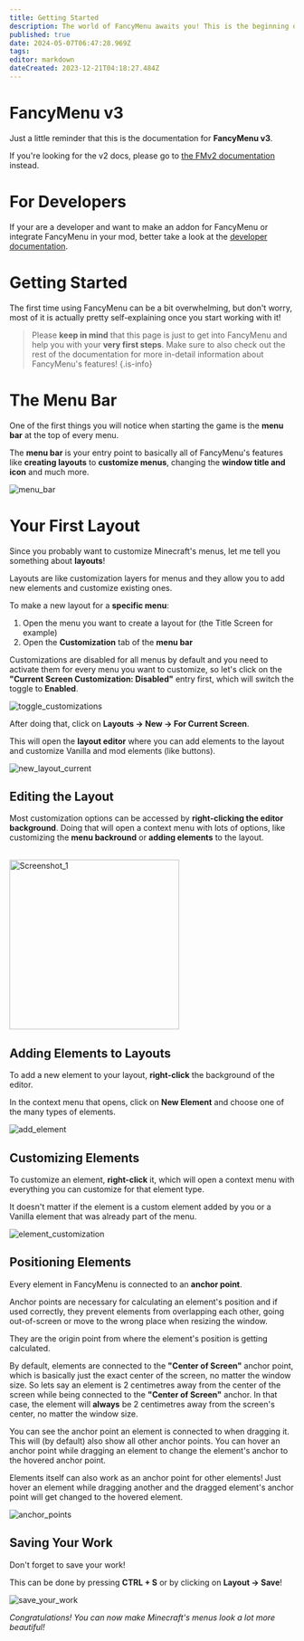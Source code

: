 ```yaml
---
title: Getting Started
description: The world of FancyMenu awaits you! This is the beginning of something beautiful!
published: true
date: 2024-05-07T06:47:28.969Z
tags: 
editor: markdown
dateCreated: 2023-12-21T04:18:27.484Z
---
```


# FancyMenu v3

Just a little reminder that this is the documentation for **FancyMenu v3**.

If you're looking for the v2 docs, please go to [the FMv2 documentation](https://fm.keksuccino.dev) instead.

# For Developers

If your are a developer and want to make an addon for FancyMenu or integrate FancyMenu in your mod, better take a look at the [developer documentation](https://github.com/Keksuccino/FancyMenu-Dev-Docs/wiki).

# Getting Started

The first time using FancyMenu can be a bit overwhelming, but don't worry, most of it is actually pretty self-explaining once you start working with it!

> Please **keep in mind** that this page is just to get into FancyMenu and help you with your **very first steps**.
Make sure to also check out the rest of the documentation for more in-detail information about FancyMenu's features!
{.is-info}

# The Menu Bar

One of the first things you will notice when starting the game is the **menu bar** at the top of every menu.

The **menu bar** is your entry point to basically all of FancyMenu's features like **creating layouts** to **customize menus**, changing the **window title and icon** and much more.

![menu_bar](https://github.com/Keksuccino/FancyMenu/assets/35544624/7100521c-8893-4eea-b0c1-1f02f4025ed7)

# Your First Layout

Since you probably want to customize Minecraft's menus, let me tell you something about **layouts**!

Layouts are like customization layers for menus and they allow you to add new elements and customize existing ones.

To make a new layout for a **specific menu**:
1. Open the menu you want to create a layout for (the Title Screen for example)
2. Open the **Customization** tab of the **menu bar**

Customizations are disabled for all menus by default and you need to activate them for every menu you want to customize, so let's click on the **"Current Screen Customization: Disabled"** entry first, which will switch the toggle to **Enabled**.

![toggle_customizations](https://github.com/Keksuccino/FancyMenu/assets/35544624/1654b7b1-cbab-4321-908c-7e3bf3239e75)

After doing that, click on **Layouts -> New -> For Current Screen**.

This will open the **layout editor** where you can add elements to the layout and customize Vanilla and mod elements (like buttons).

![new_layout_current](https://github.com/Keksuccino/FancyMenu/assets/35544624/065c3dd7-b3df-4501-b721-118ed819a93f)

## Editing the Layout

Most customization options can be accessed by **right-clicking the editor background**.
Doing that will open a context menu with lots of options, like customizing the **menu backround** or **adding elements** to the layout.

<br>
<img width="300" alt="Screenshot_1" src="https://gist.github.com/assets/35544624/853c8084-eaf3-42d3-875e-c386f0eebdee">

## Adding Elements to Layouts

To add a new element to your layout, **right-click** the background of the editor.

In the context menu that opens, click on **New Element** and choose one of the many types of elements.

![add_element](https://github.com/Keksuccino/FancyMenu/assets/35544624/865a66c5-76a6-404d-b746-d57802b1c12f)

## Customizing Elements

To customize an element, **right-click** it, which will open a context menu with everything you can customize for that element type.

It doesn't matter if the element is a custom element added by you or a Vanilla element that was already part of the menu.

![element_customization](https://github.com/Keksuccino/FancyMenu/assets/35544624/cfa3c357-d6be-4ed9-a6f0-a63f751e545a)

## Positioning Elements

Every element in FancyMenu is connected to an **anchor point**.

Anchor points are necessary for calculating an element's position and if used correctly, they prevent elements from overlapping each other, going out-of-screen or move to the wrong place when resizing the window.

They are the origin point from where the element's position is getting calculated.

By default, elements are connected to the **"Center of Screen"** anchor point, which is basically just the exact center of the screen, no matter the window size.
So lets say an element is 2 centimetres away from the center of the screen while being connected to the **"Center of Screen"** anchor. In that case, the element will **always** be 2 centimetres away from the screen's center, no matter the window size.

You can see the anchor point an element is connected to when dragging it. This will (by default) also show all other anchor points. You can hover an anchor point while dragging an element to change the element's anchor to the hovered anchor point.

Elements itself can also work as an anchor point for other elements! Just hover an element while dragging another and the dragged element's anchor point will get changed to the hovered element.

![anchor_points](https://github.com/Keksuccino/FancyMenu/assets/35544624/25bff930-0b52-4d76-b0e9-3e1cbcf3c20e)

## Saving Your Work

Don't forget to save your work!

This can be done by pressing **CTRL + S** or by clicking on **Layout -> Save**!

![save_your_work](https://github.com/Keksuccino/FancyMenu/assets/35544624/93436ec9-343e-4d10-85d9-de8982712c4a)

*Congratulations! You can now make Minecraft's menus look a lot more beautiful!*
